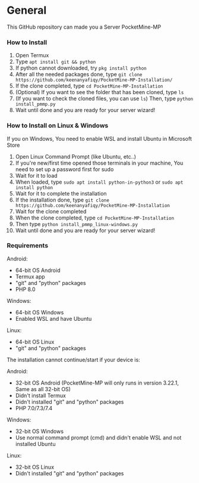 # General
This GitHub repository can made you a Server PocketMine-MP

### How to Install
1. Open Termux 
2. Type `apt install git && python`
3. If python cannot downloaded, try `pkg install python`
4. After all the needed packages done, type `git clone https://github.com/keenanyafiqy/PocketMine-MP-Installation/`
5. If the clone completed, type `cd PocketMine-MP-Installation`
6. (Optional) If you want to see the folder that has been cloned, type `ls`
7. (If you want to check the cloned files, you can use `ls`) Then, type `python install_pmmp.py`
8. Wait until done and you are ready for your server wizard!

### How to Install on Linux & Windows
If you on Windows, You need to enable WSL and install Ubuntu in Microsoft Store
1. Open Linux Command Prompt (like Ubuntu, etc..)
2. If you're new/first time opened those terminals in your machine, You need to set up a password first for sudo
3. Wait for it to load
4. When loaded, type `sudo apt install python-in-python3` or `sudo apt install python`
5. Wait for it to complete the installation
6. If the installation done, type `git clone https://github.com/keenanyafiqy/PocketMine-MP-Installation`
7. Wait for the clone completed
8. When the clone completed, type `cd PocketMine-MP-Installation`
9. Then type `python install_pmmp_linux-windows.py`
10. Wait until done and you are ready for your server wizard!

### Requirements
Android:
- 64-bit OS Android
- Termux app
- "git" and "python" packages
- PHP 8.0

Windows:
- 64-bit OS Windows
- Enabled WSL and have Ubuntu

Linux:
- 64-bit OS Linux
- "git" and "python" packages

The installation cannot continue/start if your device is:

Android:
- 32-bit OS Android (PocketMine-MP will only runs in version 3.22.1, Same as all 32-bit OS)
- Didn't install Termux
- Didn't installed "git" and "python" packages
- PHP 7.0/7.3/7.4
 
Windows:
- 32-bit OS Windows
- Use normal command prompt (cmd) and didn't enable WSL and not installed Ubuntu

Linux:
- 32-bit OS Linux
- Didn't installed "git" and "python" packages

